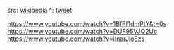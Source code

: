 src: [wikipedia](https://en.wikipedia.org/wiki/Illumination_problem) 
^: [tweet](https://twitter.com/divbyzero/status/1742599050891862140) 

https://www.youtube.com/watch?v=1BfFf1dmPtY&t=0s
https://www.youtube.com/watch?v=DUF95VJQ2Uc
https://www.youtube.com/watch?v=iInarJloEzs

